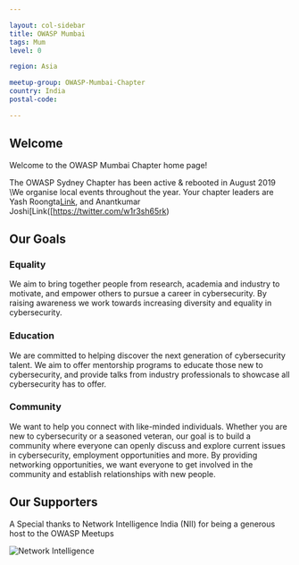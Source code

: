 ```yaml
---

layout: col-sidebar
title: OWASP Mumbai
tags: Mum
level: 0

region: Asia

meetup-group: OWASP-Mumbai-Chapter
country: India
postal-code: 

---
```

## Welcome
Welcome to the OWASP Mumbai Chapter home page!

The OWASP Sydney Chapter has been active & rebooted in August 2019 \We organise local events throughout the year.
Your chapter leaders are Yash Roongta[Link](https://twitter.com/acc3ssp0int), and Anantkumar Joshi[Link([https://twitter.com/w1r3sh65rk)

## Our Goals
### Equality
We aim to bring together people from research, academia and industry to motivate, and empower others to pursue a career in cybersecurity. By raising awareness we work towards increasing diversity and equality in cybersecurity.

### Education
We are committed to helping discover the next generation of cybersecurity talent. We aim to offer mentorship programs to educate those new to cybersecurity, and provide talks from industry professionals to showcase all cybersecurity has to offer.

### Community
We want to help you connect with like-minded individuals. Whether you are new to cybersecurity or a seasoned veteran, our goal is to build a community where everyone can openly discuss and explore current issues in cybersecurity, employment opportunities and more. By providing networking opportunities, we want everyone to get involved in the community and establish relationships with new people.


## Our Supporters
A Special thanks to Network Intelligence India (NII) for being a generous host to the OWASP Meetups

![Network Intelligence](NII.png)
